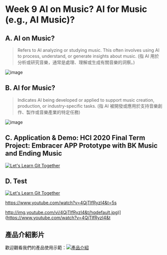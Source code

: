 # Week 9 AI on Music? AI for Music (e.g., AI Music)?

## A. AI on Music?

> Refers to AI analyzing or studying music. This often involves using AI to process, understand, or generate insights about music. (指 AI 用於分析或研究音樂，通常是處理、理解或生成有關音樂的洞察。)

![image](https://github.com/user-attachments/assets/b9c81e7f-acd3-4d3f-9843-f4932d671978)

## B. AI for Music?

> Indicates AI being developed or applied to support music creation, production, or industry-specific tasks. (指 AI 被開發或應用於支持音樂創作、製作或音樂產業的特定任務)

![image](https://github.com/user-attachments/assets/94b69612-dfca-47b8-9dcf-a31ebd099381)

## C. Application & Demo: HCI 2020 Final Term Project: Embracer APP Prototype with BK Music and Ending Music

[![Let's Learn Git Together](http://img.youtube.com/vi/GW8laTu9x_k/0.jpg)](http://www.youtube.com/watch?v=GW8laTu9x_k")

## D. Test

[![Let's Learn Git Together](http://img.youtube.com/vi4QjTIfRyzI4&/0.jpg)](http://www.youtube.com/watch?v=4QjTIfRyzI4&")

https://www.youtube.com/watch?v=4QjTIfRyzI4&t=5s

http://img.youtube.com/vi/4QjTIfRyzI4&t/hqdefault.jpg)](https://www.youtube.com/watch?v=4QjTIfRyzI4&t
## 產品介紹影片

歡迎觀看我們的產品使用示範：[![產品介紹](http://img.youtube.com/vi/4QjTIfRyzI4&t/hqdefault.jpg)](https://www.youtube.com/watch?v=4QjTIfRyzI4&t "iGS 量測解決方案示範影片")

